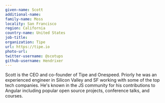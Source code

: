 ```yaml
---
given-name: Scott	
additional-name: 
family-name: Moss
locality: San Francisco
region: California
country-name: United States 
job-title: 
organization: Tipe
url: https://tipe.io
photo-url: 
twitter-username: @scotups
github-username: Hendrixer
---
```

Scott is the CEO and co-founder of Tipe and Onespeed. Priorly he was an experienced engineer in Silicon Valley and SF working with some of the top tech companies. He's known in the JS community for his contributions to Angular including popular open source projects, conference talks, and courses.
